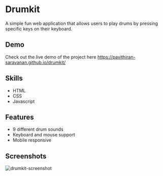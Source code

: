# Drumkit
A simple fun web application that allows users to play drums by pressing specific keys on their keyboard.

## Demo
Check out the live demo of the project here https://pavithiran-saravanan.github.io/drumkit/

## Skills
- HTML
- CSS
- Javascript
  
## Features
- 9 different drum sounds
- Keyboard and mouse support
- Mobile responsive

## Screenshots
![drumkit-screenshot](https://github.com/pavithiran-saravanan/drumkit/assets/63770646/39fad13a-9384-4446-93b9-497515ff4a07)


